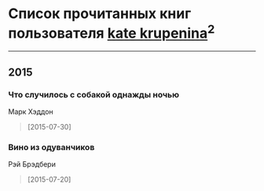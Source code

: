 # Список прочитанных книг пользователя [kate krupenina](https://www.facebook.com/app_scoped_user_id/10207543016756741/)<sup>2</sup>
---

## 2015

### Что случилось с собакой однажды ночью
Марк Хэддон
> [2015-07-30] 


### Вино из одуванчиков
Рэй Брэдбери
> [2015-07-20] 



